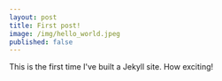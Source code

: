 ```yaml
---
layout: post
title: First post!
image: /img/hello_world.jpeg
published: false
---
```


This is the first time I've built a Jekyll site. How exciting! 
